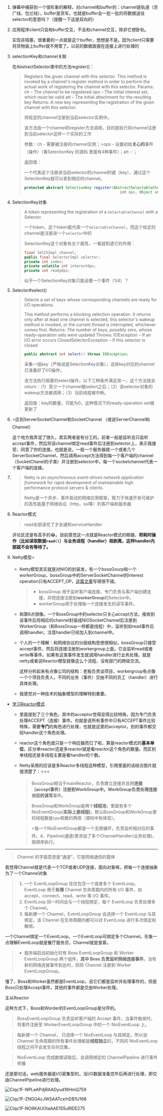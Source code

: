 1. 弹幕中捕获到一个很形象的解释，对channel和buffer的：channel是轨道（京广线、包兰线），buffer是货车，也就是buffer会一批一批的将数据送往selector的意思吗？（提醒一下这是双向的）

2. 应用程序client只会和buffer交互，不会和channel交互，除非它想卧轨。

   实现非阻塞，很重要的一点就是这个buffer，想想是不是。因为client只需要将货物装上buffer就不用管了。以前的数据直接在连接上进行处理的

3. selectionKey和channel关联

   在AbstractSelector类中的方法register()：

   >Registers the given channel with this selector.
   >This method is invoked by a channel's register method in order to perform the actual work of registering the channel with this selector.
   >Params:
   >ch – The channel to be registered
   >ops – The initial interest set, which must be valid
   >att – The initial attachment for the resulting key
   >Returns:
   >A new key representing the registration of the given channel with this selector.
   >
   >将给定的channel注册到当前selector实例中。
   >
   >该方法由一个channel的register方法调用，目的是执行将channel注册到当前selector这样一个实际的工作
   >
   >参数：ch - 需要被注册的channel实例；:star:ops - 设置初始**关心的**事件（操作）（看SelectionKey 的源码 里面有4种事件）；att - ；
   >
   >返回值：
   >
   >一个代表这个注册进当前selector的channel的键（key），通过这个SelectionKey就可以拿到相应的channel。
   >
   >```java
   >protected abstract SelectionKey register(AbstractSelectableChannel ch,
   >                                             int ops, Object att);
   >```

   

4. SelectionKey对象

   > A token representing the registration of a `SelectableChannel` with a Selector.
   >
   > 一个token，这个token能代表一个`SelectableChannel`，而这个给定的channel是注册进一个`selector`中的
   >
   > SelectionKey这个对象有五个属性，一看就知道它的作用：
   >
   > ```java
   > final SelChImpl channel;
   > public final SelectorImpl selector;
   > private int index;
   > private volatile int interestOps;
   > private int readyOps;
   > ```
   >
   > 似乎一个SelectionKey对象只能设置一个事件（1/4）？

5. Selector#select()

   >Selects a set of keys whose corresponding channels are ready for I/O operations.
   >
   >This method performs a blocking selection operation. It returns only after at least one channel is selected, this selector's wakeup method is invoked, or the current thread is interrupted, whichever comes first.
   >Returns:
   >The number of keys, possibly zero, whose ready-operation sets were updated
   >Throws:
   >IOException – If an I/O error occurs
   >ClosedSelectorException – If this selector is closed
   >
   >```java
   >public abstract int select() throws IOException;
   >```
   >
   >采集一组key（严格说是SelectionKey对象），这些key对应的channel已准备好了I/O操作。
   >
   >该方法执行阻塞的select操作，以下三种条件满足其一，这个方法就会*return*：（1）至少一个channel被select之后；（2）该selector对象的wakeup方法被调用；（3）当前线程被中断。
   >
   >返回值：key的数量，可能为0，这种情况下的ready-operation set被更新了

6. :star:区别ServerSocketChannel和SocketChannel （或说ServerChannel和Channel）

   这个地方我弄混了很久，其实两者是有分工的，前者一般是监听且只监听accept事件，然后将该channel绑定read事件后注册到selector上，表示我接受、同意了你的连接。也就是说，一般一个服务器就一个或者几个ServerSocketChannel，然后调用accept方法得到每一个客户端的channel（SocketChanel的子类）并注册到selector中，每一个socketchannel代表一个客户端的连接。	

7. >Netty is *an asynchronous event-driven network application framework*
   >for rapid development of maintainable high performance protocol servers & clients.
   >
   >Netty是一个异步、事件驱动的网络应用框架，致力于快速开发可维护的高性能基于网络协议（http，ssl等）的客户端和服务器

8. Reactor模式

   > read全部读完了才会通知serviceHandler 

   评论区还是有高手的:joy:。目前感觉这一点就是Reactor模式的精髓，**将耗时操作（比如读取数据`read()`）与业务进程（handler）相剥离，这样handler内部就不会有等待了。**

9. Netty模型:star:

   - Netty模型其实就是对NIO的封装发，有一个bossGourp和一个workerGroup，bossGroup中的ServerSocketChannel的interest operation只有ACCEPT_OP，[这篇文章](https://zhuanlan.zhihu.com/p/181239748)写得很不错。

     > - bossGroup 用于监听客户端连接，专门负责与客户端创建连接，并把连接注册到**workerGroup**的Selector中。
     > - workerGroup用于处理每一个连接发生的读写事件。

   - 和第6点很像。一个BossGroup中的selector只关心accept方法，接收到该事件后将相应的channel封装成NIOSocketChannel后注册到WorkerGroup（和BossGroup一样都是线程）中，监听到如read事件后调用handler。注意handler已经加入到channel中。

   - 个人的一个理解：和网络协议的分层结构思想很相似，bossGroup只接受accept事件，然后将连接注册到workergroup上面，它会监听read或者write等事件。如果有这类事件发生就调用handler进行业务处理。就是netty或者说Reactor模型就像这么个流程，没有部门的跨级交流。

     这样分析起来有点像公司的结构：老板负责谈项目，workergroup有点像一个个项目负责人，不同的业务（事件）交由不同的员工（handler）进行具体处理。
     
   - 我感觉对一种技术的抽象模型的理解特别重要。

     

 

- [学习Reactor模式](https://mp.weixin.qq.com/s/vWbbn1qXRFVva8Y9yET18Q)

  - 里面提到了三个角色，其中的acceptor觉得显得比较特殊，因为专门负责处理ACCEPT（连接）事件。也就是说所有事件中只有ACCEPT事件比较特殊，需要**专门**的角色进行处理，也就是这里的acceptor。别的事件都交给handler这个角色处理。

  - reactor这个角色就只是一个响应器而已了啦，算是reactor模式的**基本单位**，区分单reactor还是多reactor就是看reactor这个角色的数量。而区别单线程还是多线程主要是看handler的个数。

  - Netty采用的应该是多Reactor多线程这种模型，引用里面的话结合图片就很清楚了：:star::star::star:

    > BossGroup相当于mainReactor，负责建立连接并且把**连接（accept事件）**注册到WorkGroup中。WorkGroup负责处理连接对应的**读写**事件。

    > BossGroup和WorkGroup是两个**线程池**，里面有多个NioEventGroup(**实际上是线程)**，默认BossGroup和WorkGroup里的线程数是cpu核数的两倍（源码中有体现）。

    >:star:每一个NioEventGroup都是一个无限循环，负责监听相对应的事件。4、Pipeline(通道)里添加了多个ChannelHandler(业务处理)，按顺序执行。





---

> Channel 的字面意思是“通道”，它是网络通信的载体

我觉得Channel就是代表一个TCP或者UDP连接，面向对象嘛，把每一个连接抽象为了一个Channel对象



> 1. 一个 EventLoopGroup 往往包含一个或者多个 EventLoop。EventLoop 用于**处理** Channel 生命周期内的所有 I/O 事件，如 accept、connect、read、write 等 I/O 事件。
> 2. EventLoop 同一时间会与一个线程绑定，每个 EventLoop 负责处理多个 Channel。
> 3. 每新建一个 Channel，EventLoopGroup 会选择一个 EventLoop 与其绑定。该 Channel 在生命周期内都可以对 EventLoop 进行多次绑定和解绑。

一个Channel绑定一个EventLoop，一个EventLoop可绑定多个Channel。形象一点理解EventLoop就是餐厅服务员，Channel就是食客。

> - 服务端启动初始化时有 Boss EventLoopGroup 和 Worker EventLoopGroup 两个组件，**其中 Boss 负责监听网络连接事件**。当有新的网络连接事件到达时，则将 Channel 注册到 Worker EventLoopGroup。

懂了，Boss和Worker虽然都是EventLoop，且它们都是监听并处理事件的，但是Boss只处理Accept事件，其他的事件都是交由Worker处理。

主从Reactor

这种方式下，Boss和Worder的EventLoopGroup是分开的。

> BossEventLoopGroup 负责监听客户端的 Accept 事件，当事件触发时，将事件注册至 WorkerEventLoopGroup 中的一个 NioEventLoop 上。





> 每新建一个 Channel， 只选择一个 NioEventLoop 与其绑定。所以说 Channel 生命周期的所有事件处理都是**线程独立**的，不同的 NioEventLoop 线程之间不会发生任何交集。



> NioEventLoop 完成数据读取后，会调用绑定的 ChannelPipeline 进行事件传播

还是那句话，web服务器是I/O密集型的，当I/O数据准备完毕后再进行处理，即交由ChannelPipeline进行处理。

![Ciqc1F-NPLeAPdjRAADyud16HmQ759](netty.assets/Ciqc1F-NPLeAPdjRAADyud16HmQ759.png)

![Ciqc1F-ZNGGAcJWSAATcxrhDB1U168](netty.assets/Ciqc1F-ZNGGAcJWSAATcxrhDB1U168.png)

![Ciqc1F-NO9KAUOtaAAE1S5uRlDE275](netty.assets/Ciqc1F-NO9KAUOtaAAE1S5uRlDE275.png)



